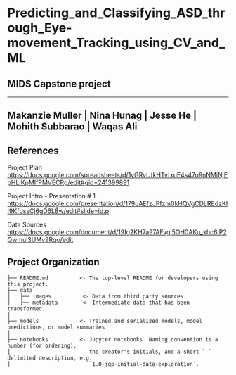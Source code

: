 # Predicting_and_Classifying_ASD_through_Eye-movement_Tracking_using_CV_and_ML

## MIDS Capstone project
------------
## Makanzie Muller | Nina Hunag | Jesse He | Mohith Subbarao | Waqas Ali

References
------------

Project Plan
https://docs.google.com/spreadsheets/d/1yGRvUtkHTvtxuE4s47o9nNMiNjEpHLIKpMIfPMVECRg/edit#gid=241399891

Project Intro - Presentation # 1
https://docs.google.com/presentation/d/179uAEfzJPfzm0kHQVgCDLREdzKlI9KfbssCj6gD6L8w/edit#slide=id.p

Data Sources
https://docs.google.com/document/d/19Ig2KH7a97AFvgl5OH0AKu_khc6lP2Qwmul3UMv9Rqo/edit

Project Organization
------------

    ├── README.md          <- The top-level README for developers using this project.
    ├── data
    │   ├── images          <- Data from third party sources.
    │   ├── metadata        <- Intermediate data that has been transformed.
    │   
    ├── models             <- Trained and serialized models, model predictions, or model summaries
    │
    ├── notebooks          <- Jupyter notebooks. Naming convention is a number (for ordering),
    │                         the creator's initials, and a short `-` delimited description, e.g.
    │                         `1.0-jqp-initial-data-exploration`.
  
